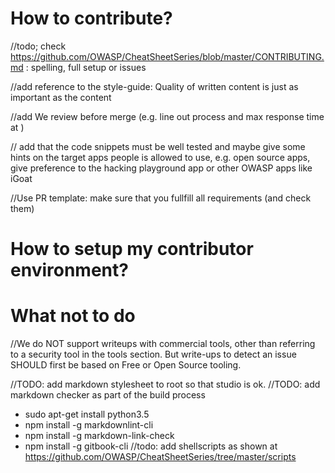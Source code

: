 # How to contribute?

//todo; check https://github.com/OWASP/CheatSheetSeries/blob/master/CONTRIBUTING.md : spelling, full setup or issues

//add reference to the style-guide: Quality of written content is just as important as the content

//add We review before merge (e.g. line out process and max response time at )

// add that the code snippets must be well tested and maybe give some hints on the target apps people is allowed to use, e.g. open source apps, give preference to the hacking playground app or other OWASP apps like iGoat

//Use PR template: make sure that you fullfill all requirements (and check them)



# How to setup my contributor environment?


# What not to do
//We do NOT support writeups with commercial tools, other than referring to a security tool in the tools section. But write-ups to detect an issue SHOULD first be based on Free or Open Source tooling.


//TODO: add markdown stylesheet to root so that studio is ok.
//TODO: add markdown checker as part of the build process
  - sudo apt-get install python3.5
  - npm install -g markdownlint-cli
  - npm install -g markdown-link-check
  - npm install -g gitbook-cli
//todo: add shellscripts as shown at https://github.com/OWASP/CheatSheetSeries/tree/master/scripts